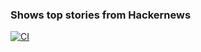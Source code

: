 ### Shows top stories from Hackernews

[![CI](https://github.com/lvchkn/hn-client/actions/workflows/deploy-to-pages.yml/badge.svg)](https://github.com/lvchkn/hn-client/actions/workflows/deploy-to-pages.yml)
